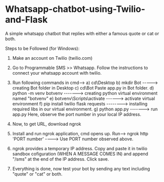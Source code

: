 # Whatsapp-chatbot-using-Twilio-and-Flask
A simple whatsapp chatbot that replies with either a famous quote or cat or both.

Steps to be Followed (for Windows):

1) Make an account on Twilio (twilio.com)
2) Go to Programmable SMS >> Whatsapp. Follow the instructions to connect your whatsapp account with twilio.
3) Run following commands in cmd-->
        a) cd\Desktop
        b) mkdir Bot  -----> creating Bot folder in Desktop
        c) cd\Bot
        Paste app.py in Bot folder.
        d) python -m venv botvenv    -------> creating python virtual environment named "botvenv"
        e) botvenv\Scripts\activate   ------> activate virtual environment
        f) pip install twilio flask requests   --------> installing required libs in our virtual environment.
        g) python app.py  -------> run app.py
        Here, observe the port number in your local IP address.
        
4) Now, to get URL, download ngrok
5) Install and run ngrok application, cmd opens up. Run--> ngrok http 'PORT number'  ----> Use PORT number observed above.
6) ngrok provides a temporary IP address. Copy and paste it in twilio sandbox cofiguration (WHEN A MESSAGE COMES IN) and append "/sms"      at the end of the IP address. Click save.
7) Everything is done, now test your bot by sending any text including "quote" or "cat" or both.
        


        

